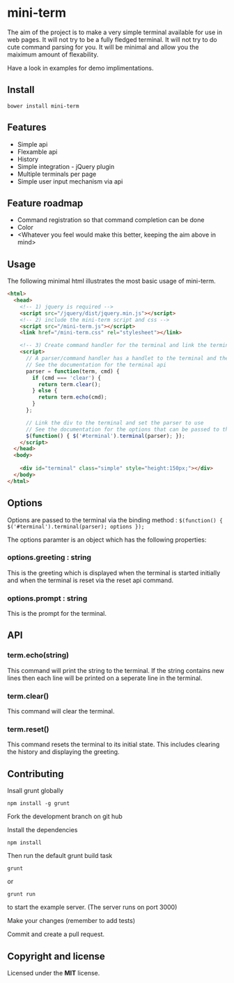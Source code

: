 mini-term
=========

The aim of the project is to make a very simple terminal available for use in web pages. It will not try to be a fully fledged terminal. It will not try to do cute command parsing for you. It will be minimal and allow you the maiximum amount of flexability.

Have a look in examples for demo implimentations.

## Install

``` 
bower install mini-term
``` 

## Features
* Simple api
* Flexamble api 
* History
* Simple integration - jQuery plugin
* Multiple terminals per page
* Simple user input mechanism via api

## Feature roadmap
* Command registration so that command completion can be done
* Color
* <Whatever you feel would make this better, keeping the aim above in mind>



## Usage
The following minimal html illustrates the most basic usage of mini-term.

```html
<html>
  <head>
    <!-- 1) jquery is required -->
    <script src="/jquery/dist/jquery.min.js"></script>
    <!-- 2) include the mini-term script and css -->
    <script src="/mini-term.js"></script>
    <link href="/mini-term.css" rel="stylesheet"></link>

    <!-- 3) Create command handler for the terminal and link the terminal --> 
    <script>
      // A parser/command handler has a handlet to the terminal and the command string
      // See the documentation for the terminal api
      parser = function(term, cmd) {
        if (cmd === 'clear') {
          return term.clear();
        } else {
          return term.echo(cmd);
        }
      };

      // Link the div to the terminal and set the parser to use
      // See the documentation for the options that can be passed to the terminal with the parser
      $(function() { $('#terminal').terminal(parser); });
    </script>
  </head>
  <body>
    
    <div id="terminal" class="simple" style="height:150px;"></div>
  </body>
</html>
```

## Options

Options are passed to the terminal via the binding method : `$(function() { $('#terminal').terminal(parser); options });`

The options paramter is an object which has the following properties:

### options.greeting : string
This is the greeting which is displayed when the terminal is started initially and when the terminal is reset via the reset api command.

### options.prompt : string
This is the prompt for the terminal.


## API

### term.echo(string)
This command will print the string to the terminal. If the string contains new lines then each line will be printed on a seperate line in the terminal.

### term.clear()
This command will clear the terminal.

### term.reset()
This command resets the terminal to its initial state. This includes clearing the history and displaying the greeting.


## Contributing

Insall grunt globally
```
npm install -g grunt
```

Fork the development branch on git hub

Install the dependencies
``` 
npm install 
```

Then run the default grunt build task
```
grunt
```
or 
```
grunt run
```
to start the example server. (The server runs on port 3000)

Make your changes (remember to add tests)

Commit and create a pull request.














## Copyright and license
Licensed under the **MIT** license.



